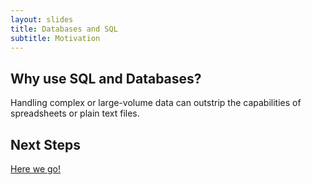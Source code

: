 ```yaml
---
layout: slides
title: Databases and SQL
subtitle: Motivation
---
```


## Why use SQL and Databases?

Handling complex or large-volume data can outstrip the capabilities of spreadsheets or plain text files.

## Next Steps

[Here we go!](01-select.html)

<!-- A more cogent discussion would be good here -->
